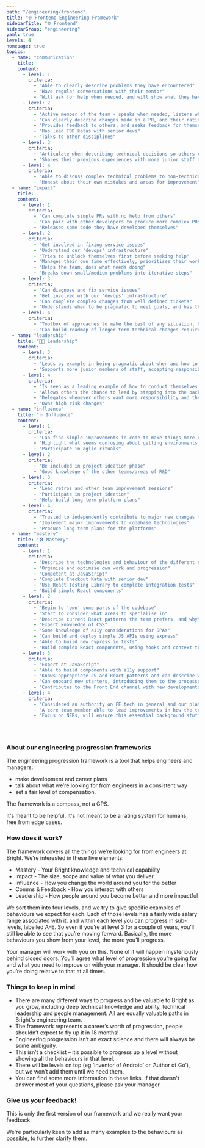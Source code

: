 ```yaml
---
path: "/engineering/frontend"
title: "🌐 Frontend Engineering Framework"
sidebarTitle: "🌐 Frontend"
sidebarGroup: "engineering"
yaml: true
levels: 4
homepage: true
topics:
  - name: "communication"
    title:
    content:
      - level: 1
        criteria:
          - "Able to clearly describe problems they have encountered"
          - "Have regular conversations with their mentor"
          - "Will ask for help when needed, and will show what they have tried for themselves"
      - level: 2
        criteria:
          - "Active member of the team - speaks when needed, listens when needed"
          - "Can clearly describe changes made in a PR, and their rationale"
          - "Provides feedback to others, and seeks feedback for themselves"
          - "Has lead TDD katas with senior devs"
          - "Talks to other disciplines"
      - level: 3
        criteria:
          - "Articulate when describing technical decisions so others can learn thought processes"
          - "Shares their previous experiences with more junior staff to help accelerate their progress"
      - level: 4
        criteria:
          - "Able to discuss complex technical problems to non-technical people"
          - "Honest about their own mistakes and areas for improvement"
  - name: "impact"
    title:
    content:
      - level: 1
        criteria:
          - "Can complete simple PRs with no help from others"
          - "Can pair with other developers to produce more complex PRs"
          - "Released some code they have developed themselves"
      - level: 2
        criteria:
          - "Get involved in fixing service issues"
          - "Understand our 'devops' infrastructure"
          - "Tries to unblock themselves first before seeking help"
          - "Manages their own time effectively, prioritises their workload well, on time for meetings, aware when blocking others and unblocks"
          - "Helps the team, does what needs doing"
          - "Breaks down small/medium problems into iterative steps"
      - level: 3
        criteria:
          - "Can diagnose and fix service issues"
          - "Get involved with our 'devops' infrastructure"
          - "Can complete complex changes from well defined tickets"          
          - "Understands when to be pragmatic to meet goals, and has the discipline to follow up on any compromises made immediately"
      - level: 4
        criteria:
          - "Toolbox of approaches to make the best of any situation, how to split tasks up to deliver earlier, when refactoring is required first, when to bring in more people"
          - "Can build roadmap of longer term technical changes required to codebases"
  - name: "leadership"
    title: "👩‍💼 Leadership"
    content:
      - level: 3
        criteria:
          - "Leads by example in being pragmatic about when and how to deal with tech debt whilst meeting the objectives of the projects they are working on"
          - "Supports more junior members of staff, accepting responsibility for whatever mistakes they may make whilst under supervision"
      - level: 4
        criteria:
          - "Is seen as a leading example of how to conduct themselves in the workplace - both technically and personally"
          - "Allows others the chance to lead by stepping into the background and supporting when appropriate"
          - "Delegates whenever others want more responsibility and the risk is low"
          - "Owns high risk changes"
  - name: "influence"
    title: "✨ Influence"
    content:
      - level: 1
        criteria:
          - "Can find simple improvements in code to make things more readable"
          - "Highlight what seems confusing about getting environments up and running as a new starter"
          - "Participate in agile rituals"
      - level: 2
        criteria:
          - "Be included in project ideation phase"
          - "Good knowledge of the other teams/areas of R&D"
      - level: 3
        criteria:
          - "Lead retros and other team improvement sessions"
          - "Participate in project ideation"
          - "Help build long term platform plans"
      - level: 4
        criteria:
          - "Trusted to independently contribute to major new changes to existing sites, and lead new platforms as required"
          - "Implement major improvements to codebase technologies"
          - "Produce long term plans for the platforms"
  - name: "mastery"
    title: "🛠️ Mastery"
    content:
      - level: 1
        criteria:
          - "Describe the technologies and behaviour of the different sites we support"
          - "Organise and optimise own work and progression"
          - "Competent at JavaScript"
          - "Complete Checkout Kata with senior dev"
          - "Use React Testing Library to complete integration tests"
          - "Build simple React components"
      - level: 2
        criteria:
          - "Begin to 'own' some parts of the codebase"
          - "Start to consider what areas to specialise in"
          - "Describe current React patterns the team prefers, and why"
          - "Expert knowledge of CSS"
          - "Some knowledge of a11y considerations for SPAs"
          - "Can build and deploy simple JS APIs using express"
          - "Able to build new Cypress.io tests"
          - "Build complex React components, using hooks and context to call APIs and manage state"
      - level: 3
        criteria:
          - "Expert at JavaScript"
          - "Able to build components with a11y support"
          - "Knows appropriate JS and React patterns and can describe when to use them and why"
          - "Can onboard new starters, introducing them to the processes and codebases"
          - "Contributes to the Front End channel with new developments others may be interested in"
      - level: 4
        criteria:
          - "Considered an authority on FE tech in general and our platforms"
          - "A core team member able to lead improvements in how the team operates"
          - "Focus on NFRs, will ensure this essential background stuff is done"


---
```

### About our engineering progression frameworks
The engineering progression framework is a tool that helps engineers and managers:
- make development and career plans
- talk about what we’re looking for from engineers in a consistent way
- set a fair level of compensation.

The framework is a compass, not a GPS.

It's meant to be helpful. It's not meant to be a rating system for humans, free from edge cases.

### How does it work?
The framework covers all the things we’re looking for from engineers at Bright. We’re interested in these five elements:
- Mastery - Your Bright knowledge and technical capability
- Impact - The size, scope and value of what you deliver
- Influence - How you change the world around you for the better
- Comms & Feedback - How you interact with others
- Leadership - How people around you become better and more impactful

We sort them into four levels, and we try to give specific examples of behaviours we expect for each. Each of those levels has a fairly wide salary range associated with it, and within each level you can progress in sub-levels, labelled A–E. So even if you’re at level 3 for a couple of years, you’ll still be able to see that you’re moving forward. Basically, the more behaviours you show from your level, the more you’ll progress.

Your manager will work with you on this. None of it will happen mysteriously behind closed doors. You’ll agree what level of progression you’re going for and what you need to improve on with your manager. It should be clear how you’re doing relative to that at all times.

### Things to keep in mind
- There are many different ways to progress and be valuable to Bright as you grow, including deep technical knowledge and ability, technical leadership and people management. All are equally valuable paths in Bright's engineering team.
- The framework represents a career’s worth of progression, people shouldn’t expect to fly up it in 18 months!
- Engineering progression isn’t an exact science and there will always be some ambiguity.
- This isn’t a checklist – it’s possible to progress up a level without showing all the behaviours in that level.
- There will be levels on top (eg ‘Inventor of Android’ or ‘Author of Go’), but we won’t add them until we need them.
- You can find some more information in these links. If that doesn't answer most of your questions, please ask your manager.

### Give us your feedback!
This is only the first version of our framework and we really want your feedback.

We're particularly keen to add as many examples to the behaviours as possible, to further clarify them.
